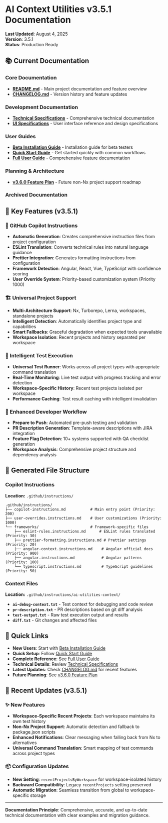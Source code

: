 # AI Context Utilities v3.5.1 Documentation

**Last Updated**: August 4, 2025  
**Version**: 3.5.1  
**Status**: Production Ready

## 📚 Current Documentation

### Core Documentation
- **[README.md](../README.md)** - Main project documentation and feature overview
- **[CHANGELOG.md](../CHANGELOG.md)** - Version history and feature updates

### Development Documentation
- **[Technical Specifications](development/TECHNICAL_SPECIFICATIONS.md)** - Comprehensive technical documentation
- **[UI Specifications](development/UI_SPECIFICATIONS_v3_5_1.md)** - User interface reference and design specifications

### User Guides  
- **[Beta Installation Guide](guides/BETA_INSTALLATION_GUIDE.md)** - Installation guide for beta testers
- **[Quick Start Guide](guides/QUICK_START_GUIDE.md)** - Get started quickly with common workflows
- **[Full User Guide](guides/FULL_USER_GUIDE.md)** - Comprehensive feature documentation

### Planning & Architecture
- **[v3.6.0 Feature Plan](planning/v3_6_0_FEATURE_PLAN.md)** - Future non-Nx project support roadmap

### Archived Documentation


## 🎯 Key Features (v3.5.1)

### 🤖 GitHub Copilot Instructions
- **Automatic Generation**: Creates comprehensive instruction files from project configuration
- **ESLint Translation**: Converts technical rules into natural language guidance
- **Prettier Integration**: Generates formatting instructions from configuration
- **Framework Detection**: Angular, React, Vue, TypeScript with confidence scoring
- **User Override System**: Priority-based customization system (Priority 1000)

### 🏗️ Universal Project Support
- **Multi-Architecture Support**: Nx, Turborepo, Lerna, workspaces, standalone projects
- **Intelligent Detection**: Automatically identifies project type and capabilities
- **Smart Fallbacks**: Graceful degradation when expected tools unavailable
- **Workspace Isolation**: Recent projects and history separated per workspace

### 🧪 Intelligent Test Execution
- **Universal Test Runner**: Works across all project types with appropriate command translation
- **Real-Time Monitoring**: Live test output with progress tracking and error detection
- **Workspace-Specific History**: Recent test projects isolated per workspace
- **Performance Caching**: Test result caching with intelligent invalidation

### 🚀 Enhanced Developer Workflow
- **Prepare to Push**: Automated pre-push testing and validation
- **PR Description Generation**: Template-aware descriptions with JIRA integration
- **Feature Flag Detection**: 10+ systems supported with QA checklist generation
- **Workspace Analysis**: Comprehensive project structure and dependency analysis

## 📁 Generated File Structure

### Copilot Instructions
**Location:** `.github/instructions/`

```
.github/instructions/
├── copilot-instructions.md           # Main entry point (Priority: 200)
├── user-overrides.instructions.md    # User customizations (Priority: 1000)
└── frameworks/                       # Framework-specific files
    ├── eslint-rules.instructions.md      # ESLint rules translated (Priority: 30)
    ├── prettier-formatting.instructions.md # Prettier settings (Priority: 20)
    ├── angular-context.instructions.md    # Angular official docs (Priority: 900)
    ├── angular.instructions.md            # Angular patterns (Priority: 100)
    └── typescript.instructions.md         # TypeScript guidelines (Priority: 50)
```

### Context Files
**Location:** `.github/instructions/ai-utilities-context/`

- **`ai-debug-context.txt`** - Test context for debugging and code review
- **`pr-description.txt`** - PR descriptions based on git diff analysis
- **`test-output.txt`** - Raw test execution output and results
- **`diff.txt`** - Git changes and affected files

## 🚀 Quick Links

- **New Users**: Start with [Beta Installation Guide](guides/BETA_INSTALLATION_GUIDE.md)
- **Quick Setup**: Follow [Quick Start Guide](guides/QUICK_START_GUIDE.md)
- **Complete Reference**: See [Full User Guide](guides/FULL_USER_GUIDE.md)
- **Technical Details**: Review [Technical Specifications](development/TECHNICAL_SPECIFICATIONS.md)
- **Latest Updates**: Check [CHANGELOG.md](../CHANGELOG.md) for recent features
- **Future Planning**: See [v3.6.0 Feature Plan](planning/v3_6_0_FEATURE_PLAN.md)

## 🔄 Recent Updates (v3.5.1)

### ✨ New Features
- **Workspace-Specific Recent Projects**: Each workspace maintains its own test history
- **Non-Nx Project Support**: Automatic detection and fallback to package.json scripts
- **Enhanced Notifications**: Clear messaging when falling back from Nx to alternatives
- **Universal Command Translation**: Smart mapping of test commands across project types

### 📦 Configuration Updates
- **New Setting**: `recentProjectsByWorkspace` for workspace-isolated history
- **Backward Compatibility**: Legacy `recentProjects` setting preserved
- **Automatic Migration**: Seamless transition from global to workspace-specific storage

---

**Documentation Principle**: Comprehensive, accurate, and up-to-date technical documentation with clear examples and migration guidance.